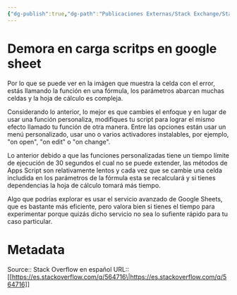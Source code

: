 ```yaml
---
{"dg-publish":true,"dg-path":"Publicaciones Externas/Stack Exchange/Stack Overflow en español/es.stackoverflow.com-564716.md","permalink":"/publicaciones-externas/stack-exchange/stack-overflow-en-espanol/es-stackoverflow-com-564716/","title":"Demora en carga scritps en google sheet","hide":true,"noteIcon":"\"0\"","created":"2024-04-03T12:49:10.507-06:00","updated":"2024-04-05T16:43:57.999-06:00"}
---
```


# Demora en carga scritps en google sheet

Por lo que se puede ver en la imágen que muestra la celda con el error, estás llamando la función en una fórmula, los parámetros abarcan muchas celdas y la hoja de cálculo es compleja.

Considerando lo anterior, lo mejor es que cambies el enfoque y en lugar de usar una función personaliza, modifiques tu script para lograr el mismo efecto llamado tu función de otra manera. Entre las opciones están usar un menú personalizado, usar uno o varios activadores instalables, por ejemplo, "on open", "on edit" o "on change". 

Lo anterior debido a que las funciones personalizadas tiene un tiempo límite de ejecución de 30 segundos el cual no se puede extender, las métodos de Apps Script son relativamente lentos y cada vez que se cambie una celda includida en los parámetros de la fórmula esta se recalculará y si tienes dependencias la hoja de cálculo tomará más tiempo.

Algo que podrías explorar es usar el servicio avanzado de Google Sheets, que es bastante más eficiente, pero valora bien si tienes el tiempo para experimentar porque quizás dicho servicio no sea lo sufiente rápido para tu caso particular.


# Metadata
Source:: Stack Overflow en español
URL:: [[https://es.stackoverflow.com/q/564716\|https://es.stackoverflow.com/q/564716]]

